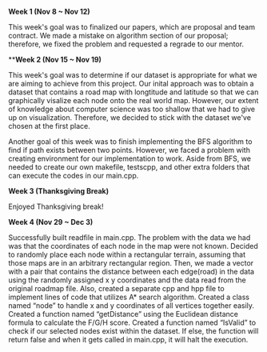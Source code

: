 **Week 1 (Nov 8 ~ Nov 12)**

This week's goal was to finalized our papers, which are proposal and team contract. We made a mistake on algorithm section of our proposal; therefore, we fixed the problem and requested a regrade to our mentor. 

****Week 2 (Nov 15 ~ Nov 19)**

This week's goal was to determine if our dataset is appropriate for what we are aiming to achieve from this project. Our inital approach was to obtain a dataset that contains a road map with longtitude and latitude so that we can graphically visalize each node onto the real world map. However, our extent of knowledge about computer science was too shallow that we had to give up on visualization. Therefore, we decided to stick with the dataset we've chosen at the first place.

Another goal of this week was to finish implementing the BFS algorithm to find if path exists between two points. However, we faced a problem with creating environment for our implementation to work. Aside from BFS, we needed to create our own makefile, testscpp, and other extra folders that can execute the codes in our main.cpp. 

**Week 3 (Thanksgiving Break)**

Enjoyed Thanksgiving break!

**Week 4 (Nov 29 ~ Dec 3)**

Successfully built readfile in main.cpp. The problem with the data we had was that the coordinates of each node in the map were not known. Decided to randomly place each node within a rectangular terrain, assuming that those maps are in an arbitrary rectangular region. Then, we made a vector with a pair that contains the distance between each edge(road) in the data using the randomly assigned x y coordinates and the data read from the original roadmap file. Also, created a separate cpp and hpp file to implement lines of code that utilizes A* search algorithm. Created a class named “node” to handle x and y coordinates of all vertices together easily. Created a function named “getDistance” using the Euclidean distance formula to calculate the F/G/H score. Created a function named “IsValid” to check if our selected nodes exist within the dataset. If else, the function will return false and when it gets called in main.cpp, it will halt the execution. 